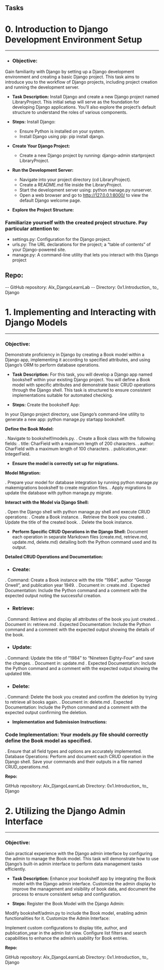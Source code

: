 ## Tasks

# 0. Introduction to Django Development Environment Setup
-------------------------------------------------------------------------------------------------------------------------------------------------------
- ### Objective:
Gain familiarity with Django by setting up a Django development environment and creating a basic Django project.
This task aims to introduce you to the workflow of Django projects, including project creation and running the development server.

- **Task Description:**
Install Django and create a new Django project named LibraryProject. This initial setup will serve as the foundation for developing Django applications. You’ll also explore the project’s default structure to understand the roles of various components.

- **Steps:**
Install Django:

  - Ensure Python is installed on your system.
  - Install Django using pip: pip install django.

- **Create Your Django Project:**

  - Create a new Django project by running: django-admin startproject LibraryProject.

- **Run the Development Server:**

  - Navigate into your project directory (cd LibraryProject).
  - Create a README.md file inside the LibraryProject.
  - Start the development server using: python manage.py runserver.
  - Open a web browser and go to http://127.0.0.1:8000/ to view the default Django welcome page.

- **Explore the Project Structure:**

### Familiarize yourself with the created project structure. Pay particular attention to:
  - settings.py: Configuration for the Django project.
  - urls.py: The URL declarations for the project; a “table of contents” of your Django-powered site.
  - manage.py: A command-line utility that lets you interact with this Django project
 
**Repo:**
----------------------------------------------------------------------------------------------------------------------

 -- GitHub repository: Alx_DjangoLearnLab
 -- Directory: 0x1.Introduction_ to_ Django
   
# 1. Implementing and Interacting with Django Models
------------------------------------------------------------------------------------------------------------------------------------------
### Objective:

Demonstrate proficiency in Django by creating a Book model within a Django app, implementing it according to specified attributes, and using Django’s ORM to perform database operations.

- **Task Description:**
For this task, you will develop a Django app named bookshelf within your existing Django project. You will define a Book model with specific attributes and demonstrate basic CRUD operations through the Django shell. This task is structured to ensure consistent implementations suitable for automated checking.

- **Steps:**
Create the bookshelf App:

In your Django project directory, use Django’s command-line utility to generate a new app: python manage.py startapp bookshelf.

**Define the Book Model:**

. Navigate to bookshelf/models.py.
. Create a Book class with the following fields:
 . title: CharField with a maximum length of 200 characters.
 . author: CharField with a maximum length of 100 characters.
 . publication_year: IntegerField.

- **Ensure the model is correctly set up for migrations.**

**Model Migration:**

 . Prepare your model for database integration by running python manage.py makemigrations bookshelf to create migration files.
 . Apply migrations to update the database with python manage.py migrate.

**Interact with the Model via Django Shell:**

. Open the Django shell with python manage.py shell and execute CRUD operations:
 . Create a Book instance.
 . Retrieve the book you created.
 . Update the title of the created book.
 . Delete the book instance.

- **Perform Specific CRUD Operations in the Django Shell:**
Document each operation in separate Markdown files (create.md, retrieve.md, update.md, delete.md) detailing both the Python command used and its output.

**Detailed CRUD Operations and Documentation:**
- ### Create:

 . Command: Create a Book instance with the title “1984”, author “George Orwell”, and publication year 1949.
 . Document in: create.md
 . Expected Documentation: Include the Python command and a comment with the expected output noting the successful creation.

- ### Retrieve:

 . Command: Retrieve and display all attributes of the book you just created.
 . Document in: retrieve.md
 . Expected Documentation: Include the Python command and a comment with the expected output showing the details of the book.

- ### Update:

 . Command: Update the title of “1984” to “Nineteen Eighty-Four” and save the changes.
 . Document in: update.md
 . Expected Documentation: Include the Python command and a comment with the expected output showing the updated title.

- ### Delete:

 . Command: Delete the book you created and confirm the deletion by trying to retrieve all books again.
 . Document in: delete.md
 . Expected Documentation: Include the Python command and a comment with the expected output confirming the deletion.

- **Implementation and Submission Instructions:**

### Code Implementation: Your models.py file should correctly define the Book model as specified.
. Ensure that all field types and options are accurately implemented.
Database Operations: Perform and document each CRUD operation in the Django shell.
Save your commands and their outputs in a file named CRUD_operations.md.

**Repo:**

GitHub repository: Alx_DjangoLearnLab
Directory: 0x1.Introduction_ to_ Django
   
# 2. Utilizing the Django Admin Interface
--------------------------------------------------------------------------------------------------

### Objective:

Gain practical experience with the Django admin interface by configuring the admin to manage the Book model.
This task will demonstrate how to use Django’s built-in admin interface to perform data management tasks efficiently.

- **Task Description:**
Enhance your bookshelf app by integrating the Book model with the Django admin interface.
Customize the admin display to improve the management and visibility of book data, and document the process to ensure consistent setup and configuration.

- **Steps:**
Register the Book Model with the Django Admin:

Modify bookshelf/admin.py to include the Book model, enabling admin functionalities for it.
Customize the Admin Interface:

Implement custom configurations to display title, author, and publication_year in the admin list view.
Configure list filters and search capabilities to enhance the admin’s usability for Book entries.

**Repo:**

GitHub repository: Alx_DjangoLearnLab
Directory: 0x1.Introduction_ to_ Django
